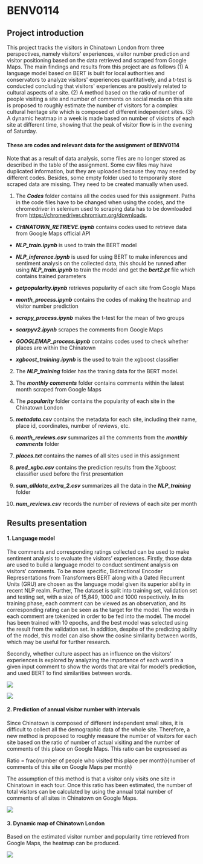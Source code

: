 # BENV0114

## Project introduction
This project tracks the visitors in Chinatown London from three perspectives, namely visitors' experiences, visitor number prediction and visitor positioning based on the data retrieved and scraped from Google Maps. The main findings and results from this project are as follows (1) A language model based on BERT is built for local authorities and conservators to analyze visitors' experiences quantitatively, and a t-test is conducted concluding that visitors' experiences are positively related to cultural aspects of a site. (2) A method based on the ratio of number of people visiting a site and number of comments on social media on this site is proposed to roughly estimate the number of visitors for a complex cultural heritage site which is composed of different independent sites. (3) A dynamic heatmap in a week is made based on number of visiotrs of each site at different time, showing that the peak of visitor flow is in the evening of Saturday.

#### These are codes and relevant data for the assignment of BENV0114

Note that as a result of data analysis, some files are no longer stored as described in the table of the assignment. Some csv files may 
have duplicated information, but they are uploaded because they may needed by different codes. Besides, some empty folder used to temporarily store scraped data are missing. They need to be created manually when used. 

1. The ***Codes*** folder contains all the codes used for this assignment.
Paths in the code files have to be changed when using the codes, and the chromedriver in selenium used to scraping data has to be downloaded from https://chromedriver.chromium.org/downloads. 

  - ***CHINATOWN_RETRIEVE.ipynb*** contains codes used to retrieve data from Google Maps official API

  - ***NLP_train.ipynb*** is used to train the BERT model
  
  - ***NLP_inference.ipynb*** is used for using BERT to make inferences and sentiment analysis on the collected data, this should be runned after using ***NLP_train.ipynb*** to train the model and get the ***bert2.pt*** file which contains trained parameters

  - ***getpopularity.ipynb*** retrieves popularity of each site from Google Maps

  - ***month_process.ipynb*** contains the codes of making the heatmap and visitor number prediction

  - ***scrapy_process.ipynb*** makes the t-test for the mean of two groups

  - ***scarpyv2.ipynb*** scrapes the comments from Google Maps
  
  - ***GOOGLEMAP_process.ipynb*** contains codes used to check whether places are within the Chinatown
  
  - ***xgboost_training.ipynb*** is the used to train the xgboost classifier

2. The ***NLP_training*** folder has the traning data for the BERT model.

3. The ***monthly comments*** folder contains comments within the latest month scraped from Google Maps

4. The ***popularity*** folder contains the popularity of each site in the Chinatown London

5. ***metadata.csv*** contains the metadata for each site, including their name, place id, coordinates, number of reviews, etc.

6. ***month_reviews.csv*** summarizes all the comments from the ***monthly comments*** folder

7. ***places.txt*** contains the names of all sites used in this assignment

8. ***pred_xgbc.csv*** contains the prediction results from the Xgboost classifier used before the first presentation

9. ***sum_alldata_extra_2.csv*** summarizes all the data in the ***NLP_training*** folder

10. ***num_reviews.csv*** records the number of reviews of each site per month


## Results presentation

#### 1. Language model

The comments and corresponding ratings collected can be used to make sentiment analysis to evaluate the visitors’ experiences. Firstly, those data are used to build a language model to conduct sentiment analysis on visitors' comments. To be more specific, Bidirectional Encoder Representations from Transformers BERT along with a Gated Recurrent Units (GRU) are chosen as the language model given its superior ability in recent NLP realm. Further, The dataset is split into training set, validation set and testing set, with a size of 15,849, 1000 and 1000 respectively. In its training phase, each comment can be viewed as an observation, and its corresponding rating can be seen as the target for the model. The words in each comment are tokenized in order to be fed into the model. The model has been trained with 10 epochs, and the best model was selected using the result from the validation set. In addition, despite of the predicting ability of the model, this model can also show the cosine similarity between words, which may be useful for further research.

Secondly, whether culture aspect has an influence on the visitors’ experiences is explored by analyzing the importance of each word in a given input comment to show the words that are vital for model’s prediction, and used BERT to find similarities between words.

![](https://github.com/sdyy6211/BENV0114-Chinatown/blob/master/NLP2.JPG?raw=true)

![](https://github.com/sdyy6211/BENV0114-Chinatown/blob/master/wordsimcom.PNG?raw=true)

#### 2. Prediction of annual visitor number with intervals

Since Chinatown is composed of different independent small sites, it is difficult to collect all the demographic data of the whole site. Therefore, a new method is proposed to roughly measure the number of visitors for each site based on the ratio of number of actual visiting and the number of comments of this place on Google Maps. This ratio can be expressed as 

Ratio = frac{number of people who visited this place per month}{number of comments of this site on Google Maps per month}

The assumption of this method is that a visitor only visits one site in Chinatown in each tour. Once this ratio has been estimated, the number of total visitors can be calculated by using the annual total number of comments of all sites in Chinatown on Google Maps.

![](https://github.com/sdyy6211/BENV0114-Chinatown/blob/master/pred_num.jpg?raw=true)

#### 3. Dynamic map of Chinatown London

Based on the estimated visitor number and popularity time retrieved from Google Maps, the heatmap can be produced.

![](https://github.com/sdyy6211/BENV0114-Chinatown/blob/master/dynamicmap.gif?raw=true)
